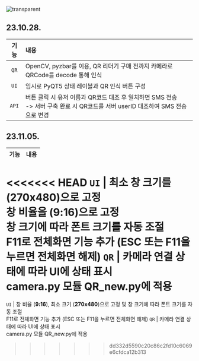 ![transparent](https://capsule-render.vercel.app/api?type=transparent&fontColor=A991E5&text=CLASS%20LINKER&height=150&fontSize=60&desc=By%20Joffice%20:%20Kim,%20Seo,%20Goe&descAlignY=75&descAlign=60)


## 23.10.28. 
 기능 | 내용 
:--:|:---
`QR` | OpenCV, pyzbar를 이용, QR 리더기 구매 전까지 카메라로 QRCode를 decode 통해 인식 
`UI` | 임시로 PyQT5 상태 레이블과 QR 인식 버튼 구성
`API` | 버튼 클릭 시 유저 이름과 QR코드 대조 후 일치하면 SMS 전송 </br> -> 서버 구축 완료 시 QR코드를 서버 userID 대조하여 SMS 전송으로 변경

## 23.11.05. 
 기능 | 내용 
:--:|:---
<<<<<<< HEAD
`UI` | 최소 창 크기를 (**270x480**)으로 고정 </br> 창 비율을 (**9:16**)으로 고정 </br> 창 크기에 따라 폰트 크기를 자동 조절 </br> F11로 전체화면 기능 추가 (ESC 또는 F11을 누르면 전체화면 해제)
`QR` | 카메라 연결 상태에 따라 UI에 상태 표시 </br> camera.py 모듈 QR_new.py에 적용
=======
`UI` | 창 비율 (**9:16**), 최소 크기 (**270x480**)으로 고정 및 창 크기에 따라 폰트 크기를 자동 조절 </br> F11로 전체화면 기능 추가 (ESC 또는 F11을 누르면 전체화면 해제)
`QR` | 카메라 연결 상태에 따라 UI에 상태 표시 </br> camera.py 모듈 QR_new.py에 적용
>>>>>>> dd332d5590c20c86c2fd10c6069e6cfdca12b313

